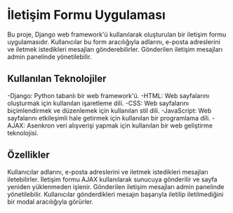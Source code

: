 # İletişim Formu Uygulaması
Bu proje, Django web framework'ü kullanılarak oluşturulan bir iletişim formu uygulamasıdır. Kullanıcılar bu form aracılığıyla adlarını, e-posta adreslerini ve iletmek istedikleri mesajları gönderebilirler. Gönderilen iletişim mesajları admin panelinde yönetilebilir.

## Kullanılan Teknolojiler
-Django: Python tabanlı bir web framework'ü.
-HTML: Web sayfalarını oluşturmak için kullanılan işaretleme dili.
-CSS: Web sayfalarını biçimlendirmek ve düzenlemek için kullanılan stil dili.
-JavaScript: Web sayfalarını etkileşimli hale getirmek için kullanılan bir programlama dili.
-AJAX: Asenkron veri alışverişi yapmak için kullanılan bir web geliştirme teknolojisi.

## Özellikler
Kullanıcılar adlarını, e-posta adreslerini ve iletmek istedikleri mesajları iletebilirler.
İletişim formu AJAX kullanılarak sunucuya gönderilir ve sayfa yeniden yüklenmeden işlenir.
Gönderilen iletişim mesajları admin panelinde yönetilebilir.
Kullanıcılar gönderdikleri mesajın başarıyla iletilip iletilmediğini bir modal aracılığıyla görürler.
